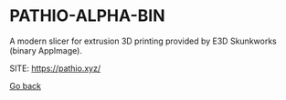 # PATHIO-ALPHA-BIN
 
 A modern slicer for extrusion 3D printing provided 
 by E3D Skunkworks (binary AppImage).
 
 SITE: https://pathio.xyz/

 [Go back](https://portable-linux-apps.github.io/apps.html)
